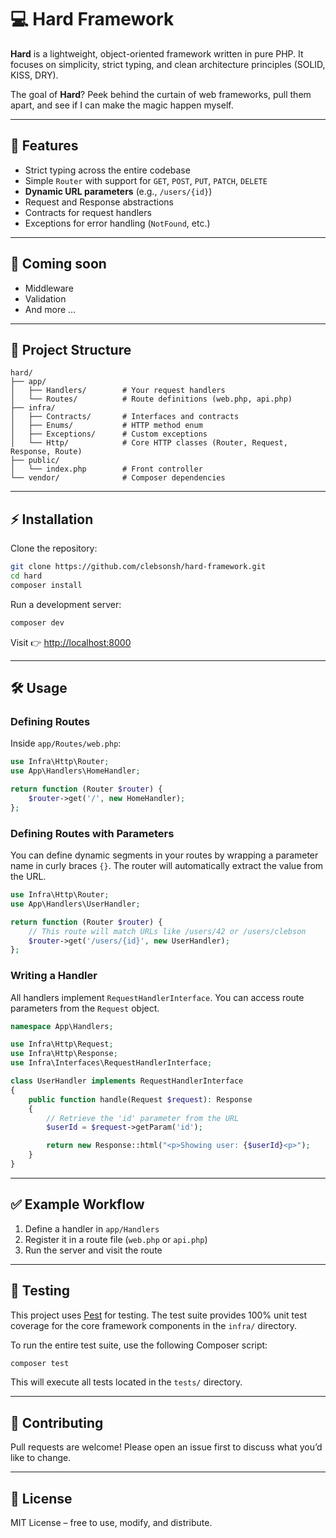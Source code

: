 # 💻 Hard Framework

**Hard** is a lightweight, object-oriented framework written in pure PHP.
It focuses on simplicity, strict typing, and clean architecture principles (SOLID, KISS, DRY).

The goal of **Hard**? Peek behind the curtain of web frameworks, pull them apart, and see if I can make the magic happen
myself.

---

## 🚀 Features

* Strict typing across the entire codebase
* Simple `Router` with support for `GET`, `POST`, `PUT`, `PATCH`, `DELETE`
* **Dynamic URL parameters** (e.g., `/users/{id}`)
* Request and Response abstractions
* Contracts for request handlers
* Exceptions for error handling (`NotFound`, etc.)

---

## 🔮 Coming soon

* Middleware
* Validation
* And more ...

---

## 📂 Project Structure

```
hard/
├── app/
│   ├── Handlers/        # Your request handlers
│   └── Routes/          # Route definitions (web.php, api.php)
├── infra/
│   ├── Contracts/       # Interfaces and contracts
│   ├── Enums/           # HTTP method enum
│   ├── Exceptions/      # Custom exceptions
│   └── Http/            # Core HTTP classes (Router, Request, Response, Route)
├── public/
│   └── index.php        # Front controller
└── vendor/              # Composer dependencies
```

---

## ⚡ Installation

Clone the repository:

```bash
git clone https://github.com/clebsonsh/hard-framework.git
cd hard
composer install
```

Run a development server:

```bash
composer dev
```

Visit 👉 [http://localhost:8000](http://localhost:8000)

---

## 🛠 Usage

### Defining Routes

Inside `app/Routes/web.php`:

```php
use Infra\Http\Router;
use App\Handlers\HomeHandler;

return function (Router $router) {
    $router->get('/', new HomeHandler);
};
```

### Defining Routes with Parameters

You can define dynamic segments in your routes by wrapping a parameter name in curly braces `{}`. The router will
automatically extract the value from the URL.

```php
use Infra\Http\Router;
use App\Handlers\UserHandler;

return function (Router $router) {
    // This route will match URLs like /users/42 or /users/clebson
    $router->get('/users/{id}', new UserHandler);
};
```

### Writing a Handler

All handlers implement `RequestHandlerInterface`. You can access route parameters from the `Request` object.

```php
namespace App\Handlers;

use Infra\Http\Request;
use Infra\Http\Response;
use Infra\Interfaces\RequestHandlerInterface;

class UserHandler implements RequestHandlerInterface
{
    public function handle(Request $request): Response
    {
        // Retrieve the 'id' parameter from the URL
        $userId = $request->getParam('id');

        return new Response::html("<p>Showing user: {$userId}<p>");
    }
}
```

---

## ✅ Example Workflow

1. Define a handler in `app/Handlers`
2. Register it in a route file (`web.php` or `api.php`)
3. Run the server and visit the route

---

## 🧪 Testing

This project uses [Pest](https://pestphp.com/) for testing. The test suite provides 100% unit test coverage for the core
framework components in the `infra/` directory.

To run the entire test suite, use the following Composer script:

```bash
composer test
```

This will execute all tests located in the `tests/` directory.

---

## 🤝 Contributing

Pull requests are welcome!
Please open an issue first to discuss what you’d like to change.

---

## 📜 License

MIT License – free to use, modify, and distribute.

